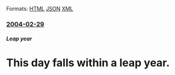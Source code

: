 
Formats: [HTML](/news/2004/02/29/this-day-falls-within-a-leap-year.html)  [JSON](/news/2004/02/29/this-day-falls-within-a-leap-year.json)  [XML](/news/2004/02/29/this-day-falls-within-a-leap-year.xml)  

### [2004-02-29](/news/2004/02/29/index.md)

##### Leap year
#  This day falls within a leap year.



